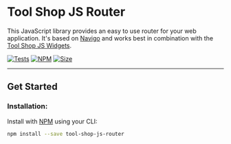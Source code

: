 # Tool Shop JS Router

This JavaScript library provides an easy to use router for your web application. It's based on [Navigo](https://github.com/krasimir/navigo) and works best in combination with the  [Tool Shop JS Widgets](https://github.com/dobschal/tool-shop-js-widget).

[![Tests](https://github.com/dobschal/tool-shop-js-router/actions/workflows/unit-test.yml/badge.svg)](https://github.com/dobschal/tool-shop-js-router/actions/workflows/unit-test.yml)
[![NPM](https://img.shields.io/npm/v/tool-shop-js-router)](https://www.npmjs.com/package/tool-shop-js-router)
[![Size](https://img.shields.io/bundlephobia/min/tool-shop-js-router?style=plastic)](https://img.shields.io/bundlephobia/min/tool-shop-js-router?style=plastic)

<hr />

## Get Started

### Installation:

Install with [NPM](https://nodejs.dev/en/) using your CLI:
```bash
npm install --save tool-shop-js-router
```